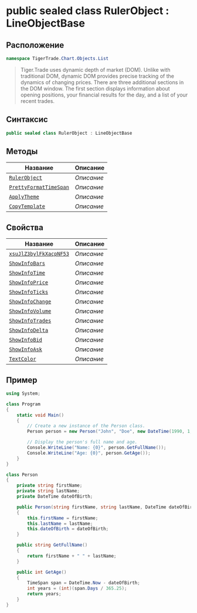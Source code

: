 
# public sealed class RulerObject : LineObjectBase
## Расположение
```csharp
namespace TigerTrade.Chart.Objects.List
```



> Tiger.Trade uses dynamic depth of market (DOM). Unlike with traditional DOM, dynamic DOM provides precise tracking of the dynamics of changing prices. There are three additional sections in the DOM window. The first section displays information about opening positions, your financial results for the day, and a list of your recent trades.

## Синтаксис
```csharp
public sealed class RulerObject : LineObjectBase
```


## Методы
| Название | Описание |
| --- | --- |
| [`RulerObject`](./RulerObject.cs/metody/RulerObject.md) | *Описание* |
| [`PrettyFormatTimeSpan`](./RulerObject.cs/metody/PrettyFormatTimeSpan.md) | *Описание* |
| [`ApplyTheme`](./RulerObject.cs/metody/ApplyTheme.md) | *Описание* |
| [`CopyTemplate`](./RulerObject.cs/metody/CopyTemplate.md) | *Описание* |

## Свойства
| Название | Описание |
| --- | --- |
| [`xsuJlZ3bylFkXacpNF53`](./RulerObject.cs/svoistva/xsuJlZ3bylFkXacpNF53.md) | *Описание* |
| [`ShowInfoBars`](./RulerObject.cs/svoistva/ShowInfoBars.md) | *Описание* |
| [`ShowInfoTime`](./RulerObject.cs/svoistva/ShowInfoTime.md) | *Описание* |
| [`ShowInfoPrice`](./RulerObject.cs/svoistva/ShowInfoPrice.md) | *Описание* |
| [`ShowInfoTicks`](./RulerObject.cs/svoistva/ShowInfoTicks.md) | *Описание* |
| [`ShowInfoChange`](./RulerObject.cs/svoistva/ShowInfoChange.md) | *Описание* |
| [`ShowInfoVolume`](./RulerObject.cs/svoistva/ShowInfoVolume.md) | *Описание* |
| [`ShowInfoTrades`](./RulerObject.cs/svoistva/ShowInfoTrades.md) | *Описание* |
| [`ShowInfoDelta`](./RulerObject.cs/svoistva/ShowInfoDelta.md) | *Описание* |
| [`ShowInfoBid`](./RulerObject.cs/svoistva/ShowInfoBid.md) | *Описание* |
| [`ShowInfoAsk`](./RulerObject.cs/svoistva/ShowInfoAsk.md) | *Описание* |
| [`TextColor`](./RulerObject.cs/svoistva/TextColor.md) | *Описание* |


## Пример
```csharp
using System;

class Program
{
    static void Main()
    {
        // Create a new instance of the Person class.
        Person person = new Person("John", "Doe", new DateTime(1990, 1, 1));

        // Display the person's full name and age.
        Console.WriteLine("Name: {0}", person.GetFullName());
        Console.WriteLine("Age: {0}", person.GetAge());
    }
}

class Person
{
    private string firstName;
    private string lastName;
    private DateTime dateOfBirth;

    public Person(string firstName, string lastName, DateTime dateOfBirth)
    {
        this.firstName = firstName;
        this.lastName = lastName;
        this.dateOfBirth = dateOfBirth;
    }

    public string GetFullName()
    {
        return firstName + " " + lastName;
    }

    public int GetAge()
    {
        TimeSpan span = DateTime.Now - dateOfBirth;
        int years = (int)(span.Days / 365.25);
        return years;
    }
}
```

